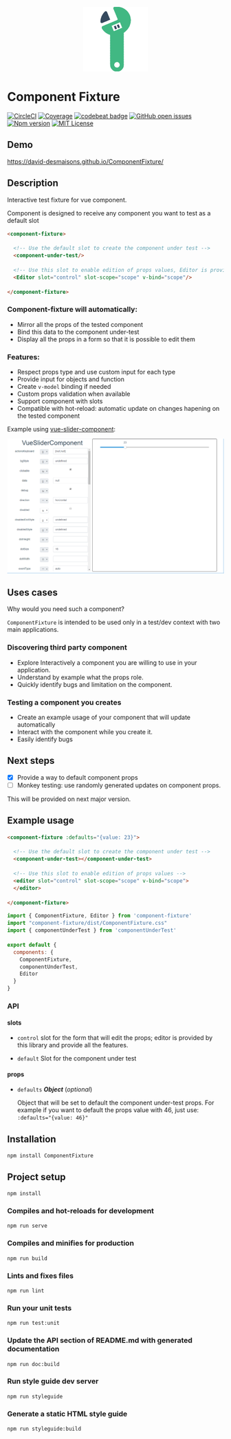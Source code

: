 
<p align="center"><img width="150"src="./logo.png"></p>

# Component Fixture

[![CircleCI](https://circleci.com/gh/David-Desmaisons/ComponentFixture.svg?style=shield)](https://circleci.com/gh/David-Desmaisons/ComponentFixture)
[![Coverage](https://codecov.io/gh/David-Desmaisons/ComponentFixture/branch/master/graph/badge.svg)](https://codecov.io/gh/David-Desmaisons/ComponentFixture)
[![codebeat badge](https://codebeat.co/badges/ef3ab715-530e-4047-80f3-17030e82b1c8)](https://codebeat.co/projects/github-com-david-desmaisons-componentfixture-master)
[![GitHub open issues](https://img.shields.io/github/issues/David-Desmaisons/ComponentFixture.svg?maxAge=20)](https://github.com/David-Desmaisons/ComponentFixture/issues)
[![Npm version](https://img.shields.io/npm/v/component-fixture.svg?maxAge=20)](https://www.npmjs.com/package/component-fixture)
[![MIT License](https://img.shields.io/github/license/David-Desmaisons/ComponentFixture.svg)](https://github.com/David-Desmaisons/ComponentFixture/blob/master/LICENSE)

## Demo

https://david-desmaisons.github.io/ComponentFixture/

## Description

Interactive test fixture for vue component.

Component is designed to receive any component you want to test as a default slot

```HTML
<component-fixture>

  <!-- Use the default slot to create the component under test -->
  <component-under-test/>

  <!-- Use this slot to enable edition of props values, Editor is provided by this lib-->
  <Editor slot="control" slot-scope="scope" v-bind="scope"/>

</component-fixture>
```
### Component-fixture will automatically:
  - Mirror all the props of the tested component
  - Bind this data to the component under-test
  - Display all the props in a form so that it is possible to edit them

### Features:
  - Respect props type and use custom input for each type
  - Provide input for objects and function
  - Create `v-model` binding if needed
  - Custom props validation when available
  - Support component with slots
  - Compatible with hot-reload: automatic update on changes hapening on the tested component


Example using [vue-slider-component](https://github.com/NightCatSama/vue-slider-component):

![demo](./doc-images/example.png)


## Uses cases

Why would you need such a component?

`ComponentFixture` is intended to be used only in a test/dev context with two main applications.

### Discovering third party component
  - Explore Interactively a component you are willing to use in your application.
  - Understand by example what the props role.
  - Quickly identify bugs and limitation on the component. 


### Testing a component you creates 
  - Create an example usage of your component that will update automatically
  - Interact with the component while you create it.
  - Easily identify bugs

## Next steps

  - [x] Provide a way to default component props
  - [ ] Monkey testing: use randomly generated updates on component props.

This will be provided on next major version.

## Example usage

```HTML
<component-fixture :defaults="{value: 23}">

  <!-- Use the default slot to create the component under test -->
  <component-under-test></component-under-test>

  <!-- Use this slot to enable edition of props values -->
  <editor slot="control" slot-scope="scope" v-bind="scope">
  </editor>

</component-fixture>
```

```javascript
import { ComponentFixture, Editor } from 'component-fixture'
import "component-fixture/dist/ComponentFixture.css"
import { componentUnderTest } from 'componentUnderTest'

export default {
  components: {
    ComponentFixture,
    componentUnderTest,
    Editor
  }
}
```

### API
#### slots 

- `control` slot for the form that will edit the props; editor is provided by this library and provide all the features.

- `default` Slot for the component under test

#### props 

- `defaults` ***Object*** (*optional*) 

   Object that will be set to default the component under-test props. For example if you want to default the props value with 46, just use:  `:defaults="{value: 46}"`


## Installation

```
npm install ComponentFixture
```

## Project setup

```
npm install
```

### Compiles and hot-reloads for development

```
npm run serve
```

### Compiles and minifies for production

```
npm run build
```

### Lints and fixes files

```
npm run lint
```

### Run your unit tests

```
npm run test:unit
```

### Update the API section of README.md with generated documentation

```
npm run doc:build
```

### Run style guide dev server

```
npm run styleguide
```

### Generate a static HTML style guide

```
npm run styleguide:build
```
